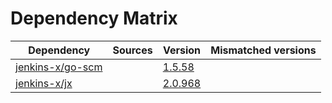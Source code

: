 # Dependency Matrix

Dependency | Sources | Version | Mismatched versions
---------- | ------- | ------- | -------------------
[jenkins-x/go-scm](https://github.com/jenkins-x/go-scm) |  | [1.5.58]() | 
[jenkins-x/jx](https://github.com/jenkins-x/jx) |  | [2.0.968](https://github.com/jenkins-x/jx/releases/tag/v2.0.968) | 
